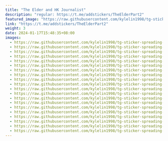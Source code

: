 ```yaml
---
title: "The Elder and HK Journalist"
description: "regular: https://t.me/addstickers/TheElderPart2"
featured_image: "https://raw.githubusercontent.com/kylelin1998/tg-sticker-spreading-worldwide-images/main/img/4c7dfd1d-eca8-460f-9d26-1f4f0f9d2945.jpg"
link: "https://t.me/addstickers/TheElderPart2"
weight: 3
date: 2024-01-17T15:48:35+08:00
images:
  - https://raw.githubusercontent.com/kylelin1998/tg-sticker-spreading-worldwide-images/main/img/4c7dfd1d-eca8-460f-9d26-1f4f0f9d2945.jpg
  - https://raw.githubusercontent.com/kylelin1998/tg-sticker-spreading-worldwide-images/main/img/54037915-a9be-457e-aa3b-4b12cbf6bfdb.jpg
  - https://raw.githubusercontent.com/kylelin1998/tg-sticker-spreading-worldwide-images/main/img/62b88e35-b1b0-4e98-8f70-dc917450a87d.jpg
  - https://raw.githubusercontent.com/kylelin1998/tg-sticker-spreading-worldwide-images/main/img/6363ee81-01b2-4fc4-9f12-cb07e4b544f3.jpg
  - https://raw.githubusercontent.com/kylelin1998/tg-sticker-spreading-worldwide-images/main/img/143bba22-5fbf-4441-bab7-3c82963be5a5.jpg
  - https://raw.githubusercontent.com/kylelin1998/tg-sticker-spreading-worldwide-images/main/img/2daf1a4a-c30f-435b-98a0-163420944d39.jpg
  - https://raw.githubusercontent.com/kylelin1998/tg-sticker-spreading-worldwide-images/main/img/8e84f083-1cfc-4a2a-8010-f64b06a55d0c.jpg
  - https://raw.githubusercontent.com/kylelin1998/tg-sticker-spreading-worldwide-images/main/img/799ff662-04ff-4e7c-9e12-e0efb19fc6f4.jpg
  - https://raw.githubusercontent.com/kylelin1998/tg-sticker-spreading-worldwide-images/main/img/5d36f9bb-0eec-487b-9062-a7252f72f025.jpg
  - https://raw.githubusercontent.com/kylelin1998/tg-sticker-spreading-worldwide-images/main/img/214d96be-dc6d-4de0-8b28-0118ab31527a.jpg
  - https://raw.githubusercontent.com/kylelin1998/tg-sticker-spreading-worldwide-images/main/img/a2ce7d15-70d4-485b-ab7b-5e79ef906d76.jpg
  - https://raw.githubusercontent.com/kylelin1998/tg-sticker-spreading-worldwide-images/main/img/410b144a-c783-469d-9874-af6a68ccb815.jpg
  - https://raw.githubusercontent.com/kylelin1998/tg-sticker-spreading-worldwide-images/main/img/4adfd70d-4590-49b2-9f34-11192aee1914.jpg
  - https://raw.githubusercontent.com/kylelin1998/tg-sticker-spreading-worldwide-images/main/img/b2fb7fe8-68de-454d-88a5-2398c72312d1.jpg
  - https://raw.githubusercontent.com/kylelin1998/tg-sticker-spreading-worldwide-images/main/img/dff9dfd0-fda4-489b-be2a-5176b508f9ae.jpg
  - https://raw.githubusercontent.com/kylelin1998/tg-sticker-spreading-worldwide-images/main/img/65e1d74a-742d-47da-ba5f-f2a2e0c3ad03.jpg
  - https://raw.githubusercontent.com/kylelin1998/tg-sticker-spreading-worldwide-images/main/img/c198f4ef-df9b-4427-9da2-344f8e31dfd9.jpg
  - https://raw.githubusercontent.com/kylelin1998/tg-sticker-spreading-worldwide-images/main/img/daa7c834-987f-4f67-9edf-a334c6c2b52a.jpg
  - https://raw.githubusercontent.com/kylelin1998/tg-sticker-spreading-worldwide-images/main/img/de8677f7-4c70-4068-a555-fe60ca2ae573.jpg
  - https://raw.githubusercontent.com/kylelin1998/tg-sticker-spreading-worldwide-images/main/img/ce6910f3-d394-4248-bf19-136345b857c2.jpg
---
```

